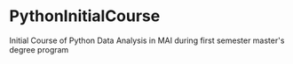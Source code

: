 # PythonInitialCourse
Initial Course of Python Data Analysis in MAI during first semester master's degree program
